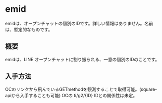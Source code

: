 # emid
emidは、オープンチャットの個別のIDです。詳しい情報はありません。名前は、暫定的なものです。
## 概要
emidは、LINE オープンチャットに割り振られる、一意の個別のIDのことです。
## 入手方法
OCのリンクから飛んでいるGETmethodを観測することで取得可能。(square-apiから入手することも可能)
OCの ti/g2/{ID} IDとの関係性は未定。
